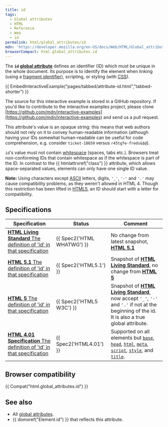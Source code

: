 ```yaml
---
title: id
tags:
  - Global attributes
  - HTML
  - Reference
  - Web
  - id
permalink: html/global_attributes/id
mdn: 'https://developer.mozilla.org/en-US/docs/Web/HTML/Global_attributes/id'
browserCompact: html.global_attributes.id
---
```

The **`id` [global attribute](/glossary/global_attribute/)** defines an identifier (ID) which must be unique in the whole document. Its purpose is to identify the element when linking (using a [fragment identifier](/http/basics_of_http/identifying_resources_on_the_web#fragment)), scripting, or styling (with [CSS](/glossary/css/)).

{{ EmbedInteractiveExample("pages/tabbed/attribute-id.html","tabbed-shorter") }}

The source for this interactive example is stored in a GitHub repository. If you'd like to contribute to the interactive examples project, please clone [https://github.com/mdn/interactive-examples](https://github.com/mdn/interactive-examples) and send us a pull request.

This attribute's value is an opaque string: this means that web authors should not rely on it to convey human-readable information (although having your IDs somewhat human-readable can be useful for code comprehension, e.g. consider `ticket-18659` versus `r45tgfe-freds&$@`).

`id`'s value must not contain [whitespace](/glossary/whitespace/) (spaces, tabs etc.). Browsers treat non-conforming IDs that contain whitespace as if the whitespace is part of the ID. In contrast to the {{ htmlattrxref("class") }} attribute, which allows space-separated values, elements can only have one single ID value.

**Note:** Using characters except [ASCII](/glossary/ascii/) letters, digits, `'_'`, `'-'` and `'.'` may cause compatibility problems, as they weren't allowed in HTML 4. Though this restriction has been lifted in [HTML5](/glossary/html5/), an ID should start with a letter for compatibility.

## Specifications

| Specification | Status | Comment |
| --- | --- | --- |
| [**HTML Living Standard** The definition of 'id' in that specification](https://html.spec.whatwg.org/multipage/dom.html#the-id-attribute) | {{ Spec2('HTML WHATWG') }} | No change from latest snapshot, [**HTML 5.1**](https://www.w3.org/TR/html51/) |
| [**HTML 5.1** The definition of 'id' in that specification](https://www.w3.org/TR/html51/dom.html#the-id-attribute) | {{ Spec2('HTML5.1') }} | Snapshot of [**HTML Living Standard**](https://html.spec.whatwg.org/multipage/), no change from [**HTML 5**](https://www.w3.org/TR/html52/) |
| [**HTML 5** The definition of 'id' in that specification](https://www.w3.org/TR/html52/dom.html#the-id-attribute) | {{ Spec2('HTML5 W3C') }} | Snapshot of [**HTML Living Standard**](https://html.spec.whatwg.org/multipage/), now accept `'_'`, `'-'` and `'.'` if not at the beginning of the id. It is also a true global attribute. |
| [**HTML 4.01 Specification** The definition of 'id' in that specification](https://www.w3.org/TR/html401/struct/global.html#adef-id) | {{ Spec2('HTML4.01') }} | Supported on all elements but [`base`](/html/element/base/), [`head`](/html/element/head/), [`html`](/html/element/html/), [`meta`](/html/element/meta/), [`script`](/html/element/script/), [`style`](/html/element/style/), and [`title`](/html/element/title/). |

## Browser compatibility

{{ Compat("html.global_attributes.id") }}

## See also

-   All [global attributes](/html/global_attributes).
-   {{ domxref("Element.id") }} that reflects this attribute.